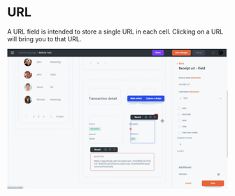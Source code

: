 # URL

A URL field is intended to store a single URL in each cell. Clicking on a URL will bring you to that URL.

![](<../../../.gitbook/assets/image (13).gif>)
